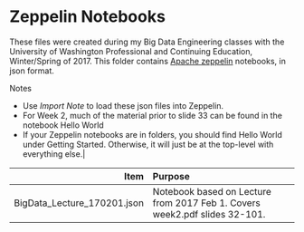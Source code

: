 # Zeppelin Notebooks

These files were created during my Big Data Engineering classes with the University of Washington Professional and Continuing Education, Winter/Spring of 2017.  This folder contains [Apache zeppelin](https://zeppelin.apache.org/) notebooks, in json format.

Notes
- Use *Import Note* to load these json files into Zeppelin.
- For Week 2, much of the material prior to slide 33 can be found in the notebook Hello World
- If your Zeppelin notebooks are in folders, you should find Hello World under Getting Started. Otherwise, it will just be at the top-level with everything else.|

| Item               | Purpose     | 
| -----------------: |:-------------|
| BigData_Lecture_170201.json |  Notebook based on Lecture from 2017 Feb 1. Covers week2.pdf slides 32-101.|

